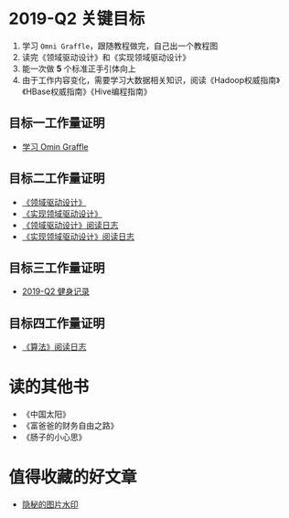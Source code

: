 # 2019-Q2 关键目标

1. 学习 `Omni Graffle`，跟随教程做完，自己出一个教程图
2. 读完《领域驱动设计》和《实现领域驱动设计》
3. 能一次做 **5** 个标准正手引体向上
4. 由于工作内容变化，需要学习大数据相关知识，阅读《Hadoop权威指南》《HBase权威指南》《Hive编程指南》

## 目标一工作量证明

* [学习 Omin Graffle](./learn-omni-graffle.md)

## 目标二工作量证明

* [《领域驱动设计》](../../book_review/领域驱动设计.md)
* [《实现领域驱动设计》](../../book_review/实现领域驱动设计.md)
* [《领域驱动设计》阅读日志](../../reading_record/《领域驱动设计》阅读日志.md)
* [《实现领域驱动设计》阅读日志](../../reading_record/《实现领域驱动设计》阅读日志.md)

## 目标三工作量证明

* [2019-Q2 健身记录](../../exercise_record/2019-q2-record.md)

## 目标四工作量证明

* [《算法》阅读日志](../../reading_record/《算法》阅读日志.md)

# 读的其他书

* 《中国太阳》
* 《富爸爸的财务自由之路》
* 《肠子的小心思》

# 值得收藏的好文章

* [隐秘的图片水印](https://mp.weixin.qq.com/s?__biz=MzI0MDAyNDgyOQ==&idx=2&mid=2649417238&scene=6&sn=2cf01ec24e48e48efadc937c4aa50082)